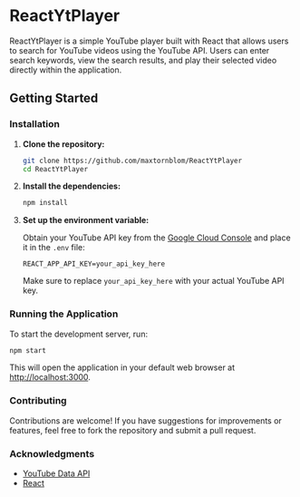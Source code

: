 # ReactYtPlayer

ReactYtPlayer is a simple YouTube player built with React that allows users to search for YouTube videos using the YouTube API. 
Users can enter search keywords, view the search results, and play their selected video directly within the application.

## Getting Started

### Installation

1. **Clone the repository:**

   ```bash
   git clone https://github.com/maxtornblom/ReactYtPlayer
   cd ReactYtPlayer
   ```

2. **Install the dependencies:**

   ```bash
   npm install
   ```

3. **Set up the environment variable:**

   Obtain your YouTube API key from the [Google Cloud Console](https://console.cloud.google.com) and place it in the `.env` file:

   ```
   REACT_APP_API_KEY=your_api_key_here
   ```

   Make sure to replace `your_api_key_here` with your actual YouTube API key.

### Running the Application

To start the development server, run:

```bash
npm start
```

This will open the application in your default web browser at [http://localhost:3000](http://localhost:3000).


### Contributing

Contributions are welcome! If you have suggestions for improvements or features, feel free to fork the repository and submit a pull request.


### Acknowledgments

- [YouTube Data API](https://developers.google.com/youtube/v3)
- [React](https://reactjs.org/)
